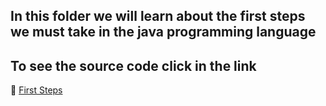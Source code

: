## In this folder we will learn about the first steps we must take in the java programming language

## To see the source code click in the link
🔗 [First Steps](https://github.com/IgorMariano25/Java/blob/main/FirstSteps/src/firstSteps.java)
